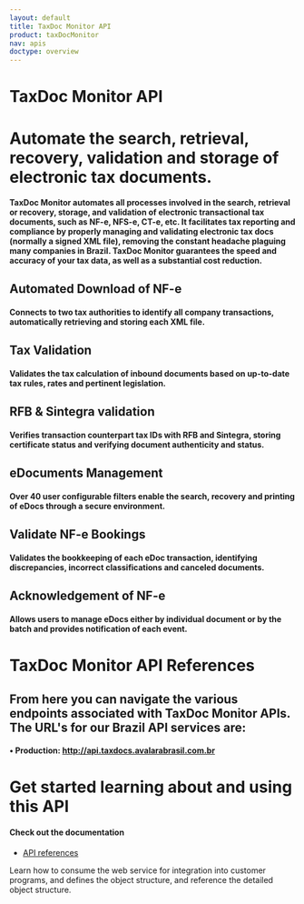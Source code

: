 ```yaml
---
layout: default
title: TaxDoc Monitor API
product: taxDocMonitor
nav: apis
doctype: overview
---
```

<div class="row bg-map padding-bottom">
  <div class="col-md-8 col-md-offset-2 text-center ">
    <h1 class="h1p">TaxDoc Monitor API</h1>
    <!-- <img src="/public/images/devdot/DevDotSvgGAssets_TaxCaLculation.svg" height="100" alt="LandedCost" /> -->
  </div>
</div>
<div class="row border-top padding-top padding-bottom">
  <div class="col-md-8 col-md-offset-2 text-center">
    <h1 class="h1p">Automate the search, retrieval, recovery, validation and storage of electronic tax documents.</h1>
    <h4>
      TaxDoc Monitor automates all processes involved in the search, retrieval or recovery, storage, and validation of electronic transactional tax documents, such as NF-e, NFS-e, CT-e, etc. It facilitates tax reporting and compliance by properly managing and validating electronic tax docs (normally a signed XML file), removing the constant headache plaguing many companies in Brazil. TaxDoc Monitor guarantees the speed and accuracy of your tax data, as well as a substantial cost reduction.
    </h4>
    
  <h2>Automated Download of NF-e</h2>
  <h4 class="text-left">Connects to two tax authorities to identify all company transactions, automatically retrieving and storing each XML file.</h4>

  <h2>Tax Validation</h2>
  <h4 class="text-left">Validates the tax calculation of inbound documents based on up-to-date tax rules, rates and pertinent legislation.</h4>

  <h2>RFB & Sintegra validation</h2>
  <h4 class="text-left">Verifies transaction counterpart tax IDs with RFB and Sintegra, storing certificate status and verifying document authenticity and status.</h4>

  <h2>eDocuments Management</h2>
  <h4 class="text-left">Over 40 user configurable filters enable the search, recovery and printing of eDocs through a secure environment.</h4>

  <h2>Validate NF-e Bookings</h2>
  <h4 class="text-left">Validates the bookkeeping of each eDoc transaction, identifying discrepancies, incorrect classifications and canceled documents.</h4>

  <h2>Acknowledgement of NF-e</h2>
  <h4 class="text-left">Allows users to manage eDocs either by individual document or by the batch and provides notification of each event.</h4>
</div>

  <div class="col-md-8 col-md-offset-2 text-center">
    <h1 class="h1p">TaxDoc Monitor API References</h1>
     <h2>From here you can navigate the various endpoints associated with TaxDoc Monitor APIs. The URL's for our Brazil API services are:</h2>
     <h4 class="text-left">•	Production: <a href="http://api.taxdocs.avalarabrasil.com.br">http://api.taxdocs.avalarabrasil.com.br</a></h4>
  </div>


</div>
<div class="row border-top padding-top padding-bottom">
  <div class="col-md-8 col-md-offset-2 text-center">
    <h1 class="h1p">Get started learning about and using this API</h1>
    <div class="row card card-border-top">
        <div class="col-md-3 col-md-offset-2">
            <h4>Check out the documentation</h4>
        </div>
    </div>
    <div class="row card">
        <div class="col-md-3 col-md-offset-2 padding-top">
            <ul class="pipe">
                <li><a href="api-reference/">API references</a></li>
            </ul>
        </div>
    </div>
    <div class="row card">
        <div class="col-md-3 col-md-offset-2 padding-top">
            <p class="text-left">Learn how to consume the web service for
               integration into customer programs, and defines
               the object structure, and reference the detailed
               object structure.
            </p>
        </div>
    </div>
  </div>
</div>
